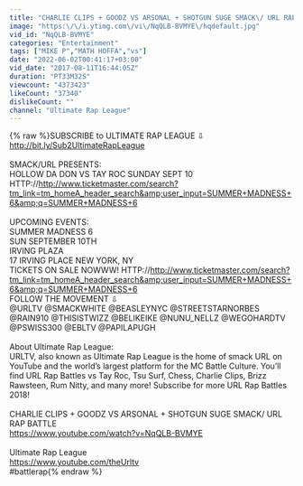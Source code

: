 ```yaml
---
title: "CHARLIE CLIPS + GOODZ VS ARSONAL + SHOTGUN SUGE SMACK\/ URL RAP BATTLE | URLTV"
image: "https:\/\/i.ytimg.com\/vi\/NqQLB-BVMYE\/hqdefault.jpg"
vid_id: "NqQLB-BVMYE"
categories: "Entertainment"
tags: ["MIKE P","MATH HOFFA","vs"]
date: "2022-06-02T00:41:17+03:00"
vid_date: "2017-08-11T16:44:05Z"
duration: "PT33M32S"
viewcount: "4373423"
likeCount: "37340"
dislikeCount: ""
channel: "Ultimate Rap League"
---
```

{% raw %}SUBSCRIBE to ULTIMATE RAP LEAGUE ⇩<br /><a rel="nofollow" target="blank" href="http://bit.ly/Sub2UltimateRapLeague">http://bit.ly/Sub2UltimateRapLeague</a><br /><br />SMACK/URL PRESENTS:<br />HOLLOW DA DON VS TAY ROC SUNDAY SEPT 10<br />HTTP://<a rel="nofollow" target="blank" href="http://www.ticketmaster.com/search?tm_link=tm_homeA_header_search&amp;user_input=SUMMER+MADNESS+6&amp;q=SUMMER+MADNESS+6">http://www.ticketmaster.com/search?tm_link=tm_homeA_header_search&amp;user_input=SUMMER+MADNESS+6&amp;q=SUMMER+MADNESS+6</a><br /><br />UPCOMING EVENTS:<br />SUMMER MADNESS 6<br />SUN SEPTEMBER 10TH<br />IRVING PLAZA <br />17 IRVING PLACE NEW YORK, NY<br />TICKETS ON SALE NOWWW! HTTP://<a rel="nofollow" target="blank" href="http://www.ticketmaster.com/search?tm_link=tm_homeA_header_search&amp;user_input=SUMMER+MADNESS+6&amp;q=SUMMER+MADNESS+6">http://www.ticketmaster.com/search?tm_link=tm_homeA_header_search&amp;user_input=SUMMER+MADNESS+6&amp;q=SUMMER+MADNESS+6</a><br />FOLLOW THE MOVEMENT ⇩<br />@URLTV @SMACKWHITE @BEASLEYNYC @STREETSTARNORBES @RAIN910 @THISISTWIZZ @BELIKEIKE @NUNU_NELLZ @WEGOHARDTV @PSWISS300 @EBLTV @PAPILAPUGH<br /><br />About Ultimate Rap League:<br />URLTV, also known as Ultimate Rap League is the home of smack URL on YouTube and the world’s largest platform for the MC Battle Culture. You’ll find URL Rap Battles vs Tay Roc, Tsu Surf, Chess, Charlie Clips, Brizz Rawsteen, Rum Nitty, and many more! Subscribe for more URL Rap Battles 2018!<br /><br />CHARLIE CLIPS + GOODZ VS ARSONAL + SHOTGUN SUGE SMACK/ URL RAP BATTLE<br /><a rel="nofollow" target="blank" href="https://www.youtube.com/watch?v=NqQLB-BVMYE">https://www.youtube.com/watch?v=NqQLB-BVMYE</a><br /><br />Ultimate Rap League<br /><a rel="nofollow" target="blank" href="https://www.youtube.com/theUrltv">https://www.youtube.com/theUrltv</a><br />#battlerap{% endraw %}
